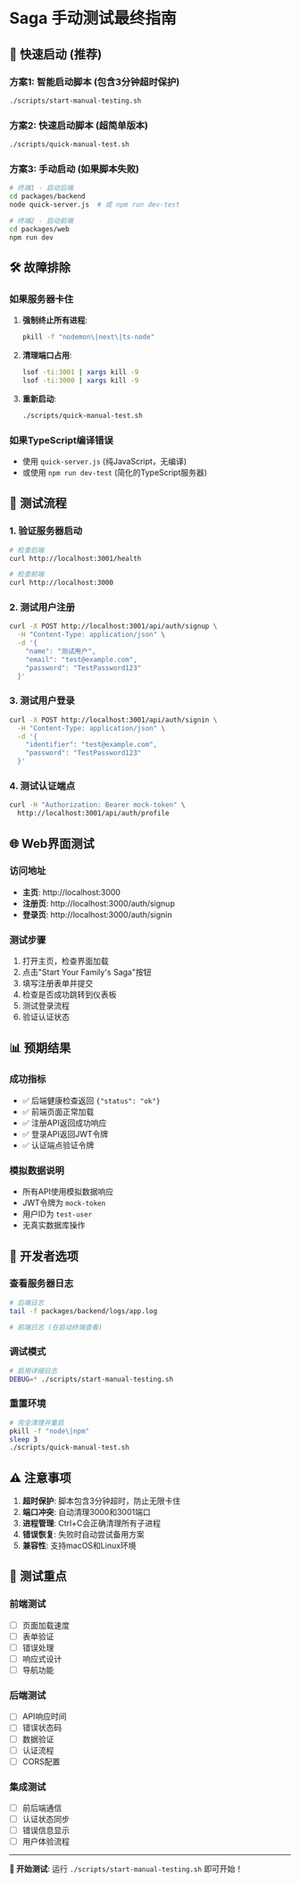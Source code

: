 # Saga 手动测试最终指南

## 🚀 快速启动 (推荐)

### 方案1: 智能启动脚本 (包含3分钟超时保护)
```bash
./scripts/start-manual-testing.sh
```

### 方案2: 快速启动脚本 (超简单版本)
```bash
./scripts/quick-manual-test.sh
```

### 方案3: 手动启动 (如果脚本失败)
```bash
# 终端1 - 启动后端
cd packages/backend
node quick-server.js  # 或 npm run dev-test

# 终端2 - 启动前端  
cd packages/web
npm run dev
```

## 🛠️ 故障排除

### 如果服务器卡住
1. **强制终止所有进程**:
   ```bash
   pkill -f "nodemon\|next\|ts-node"
   ```

2. **清理端口占用**:
   ```bash
   lsof -ti:3001 | xargs kill -9
   lsof -ti:3000 | xargs kill -9
   ```

3. **重新启动**:
   ```bash
   ./scripts/quick-manual-test.sh
   ```

### 如果TypeScript编译错误
- 使用 `quick-server.js` (纯JavaScript，无编译)
- 或使用 `npm run dev-test` (简化的TypeScript服务器)

## 🧪 测试流程

### 1. 验证服务器启动
```bash
# 检查后端
curl http://localhost:3001/health

# 检查前端
curl http://localhost:3000
```

### 2. 测试用户注册
```bash
curl -X POST http://localhost:3001/api/auth/signup \
  -H "Content-Type: application/json" \
  -d '{
    "name": "测试用户",
    "email": "test@example.com",
    "password": "TestPassword123"
  }'
```

### 3. 测试用户登录
```bash
curl -X POST http://localhost:3001/api/auth/signin \
  -H "Content-Type: application/json" \
  -d '{
    "identifier": "test@example.com",
    "password": "TestPassword123"
  }'
```

### 4. 测试认证端点
```bash
curl -H "Authorization: Bearer mock-token" \
  http://localhost:3001/api/auth/profile
```

## 🌐 Web界面测试

### 访问地址
- **主页**: http://localhost:3000
- **注册页**: http://localhost:3000/auth/signup  
- **登录页**: http://localhost:3000/auth/signin

### 测试步骤
1. 打开主页，检查界面加载
2. 点击"Start Your Family's Saga"按钮
3. 填写注册表单并提交
4. 检查是否成功跳转到仪表板
5. 测试登录流程
6. 验证认证状态

## 📊 预期结果

### 成功指标
- ✅ 后端健康检查返回 `{"status": "ok"}`
- ✅ 前端页面正常加载
- ✅ 注册API返回成功响应
- ✅ 登录API返回JWT令牌
- ✅ 认证端点验证令牌

### 模拟数据说明
- 所有API使用模拟数据响应
- JWT令牌为 `mock-token`
- 用户ID为 `test-user`
- 无真实数据库操作

## 🔧 开发者选项

### 查看服务器日志
```bash
# 后端日志
tail -f packages/backend/logs/app.log

# 前端日志 (在启动终端查看)
```

### 调试模式
```bash
# 启用详细日志
DEBUG=* ./scripts/start-manual-testing.sh
```

### 重置环境
```bash
# 完全清理并重启
pkill -f "node\|npm"
sleep 3
./scripts/quick-manual-test.sh
```

## ⚠️ 注意事项

1. **超时保护**: 脚本包含3分钟超时，防止无限卡住
2. **端口冲突**: 自动清理3000和3001端口
3. **进程管理**: Ctrl+C会正确清理所有子进程
4. **错误恢复**: 失败时自动尝试备用方案
5. **兼容性**: 支持macOS和Linux环境

## 🎯 测试重点

### 前端测试
- [ ] 页面加载速度
- [ ] 表单验证
- [ ] 错误处理
- [ ] 响应式设计
- [ ] 导航功能

### 后端测试  
- [ ] API响应时间
- [ ] 错误状态码
- [ ] 数据验证
- [ ] 认证流程
- [ ] CORS配置

### 集成测试
- [ ] 前后端通信
- [ ] 认证状态同步
- [ ] 错误信息显示
- [ ] 用户体验流程

---

**🚀 开始测试**: 运行 `./scripts/start-manual-testing.sh` 即可开始！
